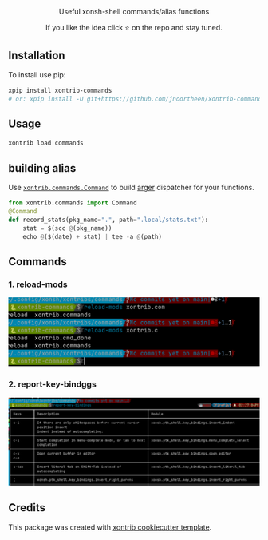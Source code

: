 <p align="center">
Useful xonsh-shell commands/alias functions
</p>

<p align="center">
If you like the idea click ⭐ on the repo and stay tuned.
</p>

## Installation

To install use pip:

``` bash
xpip install xontrib-commands
# or: xpip install -U git+https://github.com/jnoortheen/xontrib-commands
```

## Usage

``` bash
xontrib load commands

```

## building alias

Use [`xontrib.commands.Command`](https://github.com/jnoortheen/xontrib-commands/blob/main/xontrib/commands.py#L9) 
to build [arger](https://github.com/jnoortheen/arger) dispatcher
for your functions.

```py
from xontrib.commands import Command
@Command
def record_stats(pkg_name=".", path=".local/stats.txt"):
    stat = $(scc @(pkg_name))
    echo @($(date) + stat) | tee -a @(path)
```

## Commands

### 1. reload-mods
![](./docs/2020-12-02-14-30-47.png)

### 2. report-key-bindggs
![](./docs/2020-12-02-14-30-17.png)

## Credits

This package was created with [xontrib cookiecutter template](https://github.com/jnoortheen/xontrib-cookiecutter).
